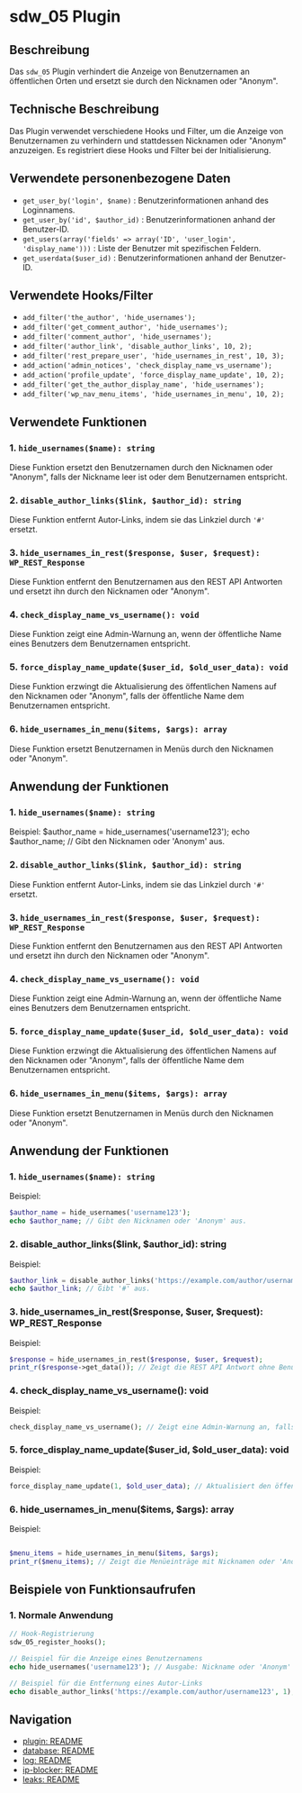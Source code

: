 # sdw_05 Plugin

## Beschreibung

Das `sdw_05` Plugin verhindert die Anzeige von Benutzernamen an öffentlichen Orten und ersetzt sie durch den Nicknamen oder "Anonym".

## Technische Beschreibung

Das Plugin verwendet verschiedene Hooks und Filter, um die Anzeige von Benutzernamen zu verhindern und stattdessen Nicknamen oder "Anonym" anzuzeigen. Es registriert diese Hooks und Filter bei der Initialisierung.

## Verwendete personenbezogene Daten

- `get_user_by('login', $name)` : Benutzerinformationen anhand des Loginnamens.
- `get_user_by('id', $author_id)` : Benutzerinformationen anhand der Benutzer-ID.
- `get_users(array('fields' => array('ID', 'user_login', 'display_name')))` : Liste der Benutzer mit spezifischen Feldern.
- `get_userdata($user_id)` : Benutzerinformationen anhand der Benutzer-ID.

## Verwendete Hooks/Filter

- `add_filter('the_author', 'hide_usernames');`
- `add_filter('get_comment_author', 'hide_usernames');`
- `add_filter('comment_author', 'hide_usernames');`
- `add_filter('author_link', 'disable_author_links', 10, 2);`
- `add_filter('rest_prepare_user', 'hide_usernames_in_rest', 10, 3);`
- `add_action('admin_notices', 'check_display_name_vs_username');`
- `add_action('profile_update', 'force_display_name_update', 10, 2);`
- `add_filter('get_the_author_display_name', 'hide_usernames');`
- `add_filter('wp_nav_menu_items', 'hide_usernames_in_menu', 10, 2);`

## Verwendete Funktionen

### 1. `hide_usernames($name): string`

Diese Funktion ersetzt den Benutzernamen durch den Nicknamen oder "Anonym", falls der Nickname leer ist oder dem Benutzernamen entspricht.

### 2. `disable_author_links($link, $author_id): string`

Diese Funktion entfernt Autor-Links, indem sie das Linkziel durch `'#'` ersetzt.

### 3. `hide_usernames_in_rest($response, $user, $request): WP_REST_Response`

Diese Funktion entfernt den Benutzernamen aus den REST API Antworten und ersetzt ihn durch den Nicknamen oder "Anonym".

### 4. `check_display_name_vs_username(): void`

Diese Funktion zeigt eine Admin-Warnung an, wenn der öffentliche Name eines Benutzers dem Benutzernamen entspricht.

### 5. `force_display_name_update($user_id, $old_user_data): void`

Diese Funktion erzwingt die Aktualisierung des öffentlichen Namens auf den Nicknamen oder "Anonym", falls der öffentliche Name dem Benutzernamen entspricht.

### 6. `hide_usernames_in_menu($items, $args): array`

Diese Funktion ersetzt Benutzernamen in Menüs durch den Nicknamen oder "Anonym".

## Anwendung der Funktionen

### 1. `hide_usernames($name): string`

Beispiel:
$author_name = hide_usernames('username123');
echo $author_name; // Gibt den Nicknamen oder 'Anonym' aus.

### 2. `disable_author_links($link, $author_id): string`

Diese Funktion entfernt Autor-Links, indem sie das Linkziel durch `'#'` ersetzt.

### 3. `hide_usernames_in_rest($response, $user, $request): WP_REST_Response`

Diese Funktion entfernt den Benutzernamen aus den REST API Antworten und ersetzt ihn durch den Nicknamen oder "Anonym".

### 4. `check_display_name_vs_username(): void`

Diese Funktion zeigt eine Admin-Warnung an, wenn der öffentliche Name eines Benutzers dem Benutzernamen entspricht.

### 5. `force_display_name_update($user_id, $old_user_data): void`

Diese Funktion erzwingt die Aktualisierung des öffentlichen Namens auf den Nicknamen oder "Anonym", falls der öffentliche Name dem Benutzernamen entspricht.

### 6. `hide_usernames_in_menu($items, $args): array`

Diese Funktion ersetzt Benutzernamen in Menüs durch den Nicknamen oder "Anonym".

## Anwendung der Funktionen

### 1. `hide_usernames($name): string`

Beispiel:
```php
$author_name = hide_usernames('username123');
echo $author_name; // Gibt den Nicknamen oder 'Anonym' aus.

```

### 2. disable_author_links($link, $author_id): string
Beispiel:

```php
$author_link = disable_author_links('https://example.com/author/username123', 1);
echo $author_link; // Gibt '#' aus.
```

### 3. hide_usernames_in_rest($response, $user, $request): WP_REST_Response
Beispiel:

```php
$response = hide_usernames_in_rest($response, $user, $request);
print_r($response->get_data()); // Zeigt die REST API Antwort ohne Benutzernamen.
```

### 4. check_display_name_vs_username(): void
Beispiel:

```php
check_display_name_vs_username(); // Zeigt eine Admin-Warnung an, falls nötig.
```
### 5. force_display_name_update($user_id, $old_user_data): void
Beispiel:

```php
force_display_name_update(1, $old_user_data); // Aktualisiert den öffentlichen Namen, falls nötig.
```
### 6. hide_usernames_in_menu($items, $args): array
Beispiel:

```php

$menu_items = hide_usernames_in_menu($items, $args);
print_r($menu_items); // Zeigt die Menüeinträge mit Nicknamen oder 'Anonym'.
```
## Beispiele von Funktionsaufrufen
### 1. Normale Anwendung
```php
// Hook-Registrierung
sdw_05_register_hooks();

// Beispiel für die Anzeige eines Benutzernamens
echo hide_usernames('username123'); // Ausgabe: Nickname oder 'Anonym'

// Beispiel für die Entfernung eines Autor-Links
echo disable_author_links('https://example.com/author/username123', 1); // Ausgabe: #
```
## Navigation
- [plugin: README](../README.md)
- [database: README](../docs/database.md)
- [log: README](../docs/log.md)
- [ip-blocker: README](../docs/ip-blocker.md)
- [leaks: README](../docs/leaks.md)